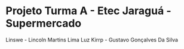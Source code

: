 # Projeto Turma A - Etec Jaraguá - Supermercado
Linswe - Lincoln Martins Lima Luz
Kirrp - Gustavo Gonçalves Da Silva

